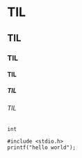 # TIL
## TIL
### TIL
#### TIL
##### TIL
###### TIL

`int`

```
#include <stdio.h>
printf("hello world");
```
